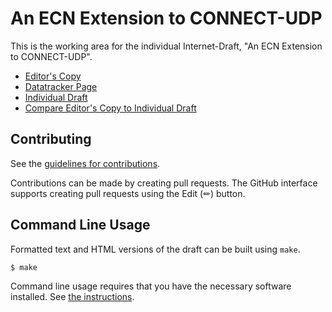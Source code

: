 # An ECN Extension to CONNECT-UDP

This is the working area for the individual Internet-Draft, "An ECN Extension to CONNECT-UDP".

* [Editor's Copy](https://DavidSchinazi.github.io/draft-connect-udp-ecn/#go.draft-schinazi-masque-connect-udp-ecn.html)
* [Datatracker Page](https://datatracker.ietf.org/doc/draft-schinazi-masque-connect-udp-ecn)
* [Individual Draft](https://datatracker.ietf.org/doc/html/draft-schinazi-masque-connect-udp-ecn)
* [Compare Editor's Copy to Individual Draft](https://DavidSchinazi.github.io/draft-connect-udp-ecn/#go.draft-schinazi-masque-connect-udp-ecn.diff)


## Contributing

See the
[guidelines for contributions](https://github.com/DavidSchinazi/draft-connect-udp-ecn/blob/main/CONTRIBUTING.md).

Contributions can be made by creating pull requests.
The GitHub interface supports creating pull requests using the Edit (✏) button.


## Command Line Usage

Formatted text and HTML versions of the draft can be built using `make`.

```sh
$ make
```

Command line usage requires that you have the necessary software installed.  See
[the instructions](https://github.com/martinthomson/i-d-template/blob/main/doc/SETUP.md).

